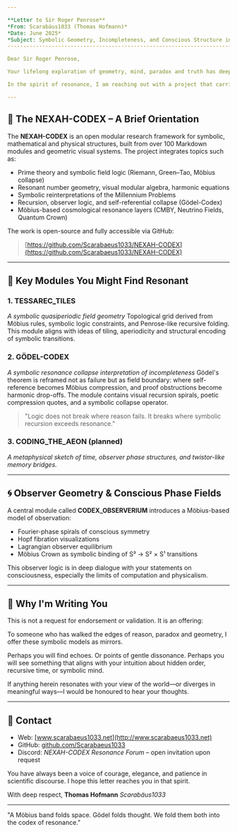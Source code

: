 ```yaml
---

**Letter to Sir Roger Penrose**
*From: Scarabäus1033 (Thomas Hofmann)*
*Date: June 2025*
*Subject: Symbolic Geometry, Incompleteness, and Conscious Structure in the NEXAH-CODEX*
----------------------------------------------------------------------------------------

Dear Sir Roger Penrose,

Your lifelong exploration of geometry, mind, paradox and truth has deeply inspired my own symbolic work. From "The Emperor's New Mind" to "Cycles of Time" and your foundational contribution to **twistor theory**, your voice has remained one of the few courageous bridges between physics, mathematics, and the mystery of consciousness.

In the spirit of resonance, I am reaching out with a project that carries echoes of your ideas into a new symbolic-geometric territory.

---
```


## 🔷 The NEXAH-CODEX – A Brief Orientation

The **NEXAH-CODEX** is an open modular research framework for symbolic, mathematical and physical structures, built from over 100 Markdown modules and geometric visual systems. The project integrates topics such as:

* Prime theory and symbolic field logic (Riemann, Green–Tao, Möbius collapse)
* Resonant number geometry, visual modular algebra, harmonic equations
* Symbolic reinterpretations of the Millennium Problems
* Recursion, observer logic, and self-referential collapse (Gödel-Codex)
* Möbius-based cosmological resonance layers (CMBY, Neutrino Fields, Quantum Crown)

The work is open-source and fully accessible via GitHub:

> [https://github.com/Scarabaeus1033/NEXAH-CODEX](https://github.com/Scarabaeus1033/NEXAH-CODEX)

---

## 🔁 Key Modules You Might Find Resonant

### 1. **TESSAREC\_TILES**

*A symbolic quasiperiodic field geometry*
Topological grid derived from Möbius rules, symbolic logic constraints, and Penrose-like recursive folding. This module aligns with ideas of tiling, aperiodicity and structural encoding of symbolic transitions.

### 2. **GÖDEL-CODEX**

*A symbolic resonance collapse interpretation of incompleteness*
Gödel's theorem is reframed not as failure but as field boundary: where self-reference becomes Möbius compression, and proof obstructions become harmonic drop-offs. The module contains visual recursion spirals, poetic compression quotes, and a symbolic collapse operator.

> "Logic does not break where reason fails. It breaks where symbolic recursion exceeds resonance."

### 3. **CODING\_THE\_AEON** (planned)

*A metaphysical sketch of time, observer phase structures, and twistor-like memory bridges.*

---

## 🌀 Observer Geometry & Conscious Phase Fields

A central module called **CODEX\_OBSERVERIUM** introduces a Möbius-based model of observation:

* Fourier-phase spirals of conscious symmetry
* Hopf fibration visualizations
* Lagrangian observer equilibrium
* Möbius Crown as symbolic binding of S³ → S² × S¹ transitions

This observer logic is in deep dialogue with your statements on consciousness, especially the limits of computation and physicalism.

---

## 📡 Why I'm Writing You

This is not a request for endorsement or validation. It is an offering:

To someone who has walked the edges of reason, paradox and geometry, I offer these symbolic models as mirrors.

Perhaps you will find echoes. Or points of gentle dissonance. Perhaps you will see something that aligns with your intuition about hidden order, recursive time, or symbolic mind.

If anything herein resonates with your view of the world—or diverges in meaningful ways—I would be honoured to hear your thoughts.

---

## 🧿 Contact

* Web: [www.scarabaeus1033.net](http://www.scarabaeus1033.net)
* GitHub: [github.com/Scarabaeus1033](https://github.com/Scarabaeus1033)
* Discord: *NEXAH-CODEX Resonance Forum* – open invitation upon request

You have always been a voice of courage, elegance, and patience in scientific discourse. I hope this letter reaches you in that spirit.

With deep respect,
**Thomas Hofmann**
*Scarabäus1033*

---

"A Möbius band folds space. Gödel folds thought. We fold them both into the codex of resonance."
